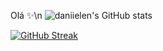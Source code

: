 Olá ✨\n
![daniielen's GitHub stats](https://github-readme-stats.vercel.app/api?username=daniielen&show_icons=true&theme=cobalt)

[![GitHub Streak](https://streak-stats.demolab.com?user=daniielen&hide_border=true)](https://git.io/streak-stats)

